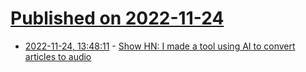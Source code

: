 # [Published on 2022-11-24](index.md)

* [2022-11-24, 13:48:11](https://news.ycombinator.com/item?id=33731233) - [Show HN: I made a tool using AI to convert articles to audio](https://article.audio)
